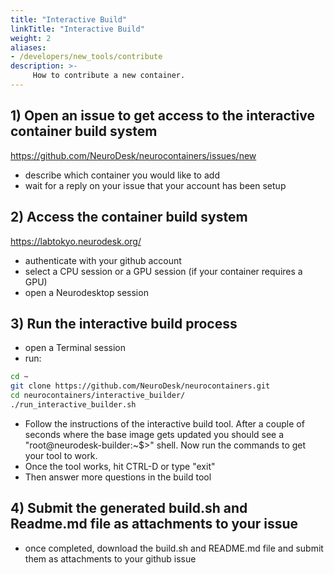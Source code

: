 ```yaml
---
title: "Interactive Build"
linkTitle: "Interactive Build"
weight: 2
aliases:
- /developers/new_tools/contribute
description: >-
     How to contribute a new container.
---
```


## 1) Open an issue to get access to the interactive container build system
https://github.com/NeuroDesk/neurocontainers/issues/new

- describe which container you would like to add
- wait for a reply on your issue that your account has been setup

## 2) Access the container build system
https://labtokyo.neurodesk.org/

- authenticate with your github account
- select a CPU session or a GPU session (if your container requires a GPU)
- open a Neurodesktop session

## 3) Run the interactive build process

- open a Terminal session
- run:
```bash
cd ~
git clone https://github.com/NeuroDesk/neurocontainers.git
cd neurocontainers/interactive_builder/
./run_interactive_builder.sh
```

- Follow the instructions of the interactive build tool. After a couple of seconds where the base image gets updated you should see a "root@neurodesk-builder:~$>" shell. Now run the commands to get your tool to work. 
- Once the tool works, hit CTRL-D or type "exit"
- Then answer more questions in the build tool

## 4) Submit the generated build.sh and Readme.md file as attachments to your issue
- once completed, download the build.sh and README.md file and submit them as attachments to your github issue
